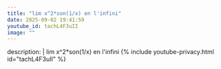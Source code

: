 ```yaml
---
title: "lim x^2*son(1/x) en l'infini"
date: 2025-09-02 19:41:59 
youtube_id: tachL4F3uII
image: ""
---
```

description: |
  lim x^2*son(1/x) en l'infini
{% include youtube-privacy.html id="tachL4F3uII" %}
